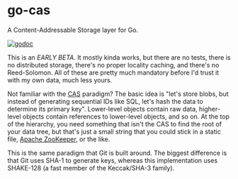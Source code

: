 # go-cas
A Content-Addressable Storage layer for Go.

[![godoc](https://chronos-tachyon.net/img/godoc-badge.svg)](https://godoc.org/github.com/chronos-tachyon/go-cas)

This is an *EARLY BETA*.  It mostly kinda works, but there are no tests, there
is no distributed storage, there's no proper locality caching, and there's no
Reed-Solomon.  All of these are pretty much mandatory before I'd trust it with
my own data, much less yours.

Not familiar with the [CAS][wiki] paradigm?  The basic idea is "let's store
blobs, but instead of generating sequential IDs like SQL, let's hash the data
to determine its primary key".  Lower-level objects contain raw data,
higher-level objects contain references to lower-level objects, and so on.  At
the top of the hierarchy, you need something that isn't the CAS to find the
root of your data tree, but that's just a small string that you could stick in
a static file, [Apache ZooKeeper][zoo], or the like.

This is the same paradigm that Git is built around.  The biggest difference is
that Git uses SHA-1 to generate keys, whereas this implementation uses
SHAKE-128 (a fast member of the Keccak/SHA-3 family).

[wiki]: http://en.wikipedia.org/wiki/Content-addressable_storage "Content-addressable storage"
[zoo]: https://zookeeper.apache.org/
